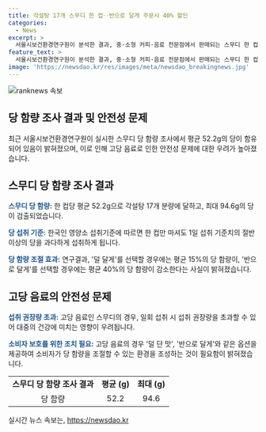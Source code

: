 ```yaml
---
title: 각설탕 17개 스무디 한 컵‥반으로 달게 주문시 40% 할인
categories:
  - News
excerpt: >
  서울시보건환경연구원이 분석한 결과, 중·소형 커피·음료 전문점에서 판매되는 스무디 한 컵에는 평균 52.2g의 당이 들어있으며, 이는 각설탕 17개 분량에 달한다. 이는 한국인의 영양소 섭취기준을 고려할 때 1일 섭취 기준치의 절반 이상에 해당한다. 당 함량이 94.6g에 이르는 스무디도 있었으며, 당도 조절을 요청하면 평균 15%부터 40%까지 당 함량이 감소한다는 결과도 나왔다. 이에 박주성 서울시보건환경연구원장은 소비자가 덜 단 맛을 선택할 수 있는 환경이 필요하다고 강조했다.
feature_text: >
  서울시보건환경연구원이 분석한 결과, 중·소형 커피·음료 전문점에서 판매되는 스무디 한 컵에는 평균 52.2g의 당이 들어있으며, 이는 각설탕 17개 분량에 달한다. 이는 한국인의 영양소 섭취기준을 고려할 때 1일 섭취 기준치의 절반 이상에 해당한다. 당 함량이 94.6g에 이르는 스무디도 있었으며, 당도 조절을 요청하면 평균 15%부터 40%까지 당 함량이 감소한다는 결과도 나왔다. 이에 박주성 서울시보건환경연구원장은 소비자가 덜 단 맛을 선택할 수 있는 환경이 필요하다고 강조했다.
image: 'https://newsdao.kr/res/images/meta/newsdao_breakingnews.jpg'
---
```


<p><img src="https://newsdao.kr/res/images/meta/newsdao_breakingnews.jpg" alt="ranknews 속보" /></p>

<h2>당 함량 조사 결과 및 안전성 문제</h2>

<p data-ke-size="size16">최근 서울시보건환경연구원이 실시한 스무디 당 함량 조사에서 평균 52.2g의 당이 함유되어 있음이 밝혀졌으며, 이로 인해 고당 음료로 인한 안전성 문제에 대한 우려가 높아졌습니다.</p>

<h2 data-ke-size="size26">스무디 당 함량 조사 결과</h2>

<p><b><span style="color: #1a5490;">스무디 당 함량:</span></b> 한 컵당 평균 52.2g으로 각설탕 17개 분량에 달하고, 최대 94.6g의 당이 검출되었습니다.</p>

<p><b><span style="color: #1a5490;">당 섭취 기준:</span></b> 한국인 영양소 섭취기준에 따르면 한 컵만 마셔도 1일 섭취 기준치의 절반 이상의 당을 과다하게 섭취하게 됩니다.</p>

<p><b><span style="color: #1a5490;">당 함량 조절 효과:</span></b> 연구결과, '덜 달게'를 선택할 경우에는 평균 15%의 당 함량이, '반으로 달게'를 선택할 경우에는 평균 40%의 당 함량이 감소한다는 사실이 밝혀졌습니다.</p>

<h2 data-ke-size="size26">고당 음료의 안전성 문제</h2>

<p><b><span style="color: #1a5490;">섭취 권장량 초과:</span></b> 고당 음료인 스무디의 경우, 일회 섭취 시 섭취 권장량을 초과할 수 있어 대중의 건강에 미치는 영향이 우려됩니다.</p>

<p><b><span style="color: #1a5490;">소비자 보호를 위한 조치 필요:</span></b> 고당 음료의 경우 '덜 단 맛', '반으로 달게'와 같은 옵션을 제공하여 소비자가 당 함량을 조절할 수 있는 환경을 조성하는 것이 필요함이 밝혀졌습니다.</p>

<table>
  <tr>
    <td style="text-align: center; height: 17px;"><b>스무디 당 함량 조사 결과</b></td>
    <td style="text-align: center; height: 17px;"><b>평균 (g)</b></td>
    <td style="text-align: center; height: 17px;"><b>최대 (g)</b></td>
  </tr>
  <tr>
    <td style="text-align: center; height: 17px;">당 함량</td>
    <td style="text-align: center; height: 17px;">52.2</td>
    <td style="text-align: center; height: 17px;">94.6</td>
  </tr>
</table>
실시간 뉴스 속보는, <a href="https://newsdao.kr" rel="dofollow">https://newsdao.kr</a>


